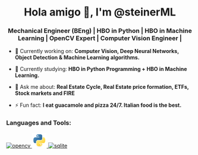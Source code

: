 <h1 align="center">Hola amigo 👋, I'm @steinerML</h1>
<h3 align="center">Mechanical Engineer (BEng) | HBO in Python | HBO in Machine Learning | OpenCV Expert | Computer Vision Engineer | </br></h3>

- 🔭 Currently working on: **Computer Vision, Deep Neural Networks, Object Detection & Machine Learning algorithms.**

- 🌱 Currently studying: **HBO in Python Programming + HBO in Machine Learning.**

- 💬 Ask me about: **Real Estate Cycle, Real Estate price formation, ETFs, Stock markets and FIRE**

- ⚡ Fun fact: **I eat guacamole and pizza 24/7. Italian food is the best.**

<h3 align="left">Languages and Tools:</h3>
<p align="left"> </a> <a href="https://opencv.org/" target="_blank" rel="noreferrer"> <img src="https://www.vectorlogo.zone/logos/opencv/opencv-icon.svg" alt="opencv" width="40" height="40"/> </a><a href="https://www.python.org" target="_blank" rel="noreferrer"> <img src="https://raw.githubusercontent.com/devicons/devicon/master/icons/python/python-original.svg" alt="python" width="40" height="40"/> </a> <a href="https://www.sqlite.org/" target="_blank" rel="noreferrer"> <img src="https://www.vectorlogo.zone/logos/sqlite/sqlite-icon.svg" alt="sqlite" width="40" height="40"/> </a></p>
